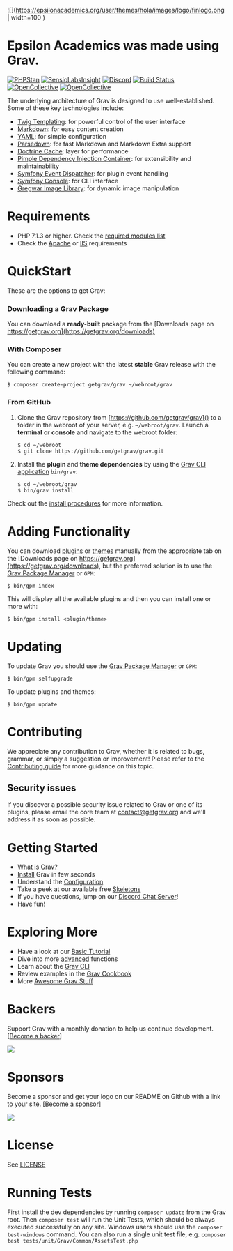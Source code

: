
![](https://epsilonacademics.org/user/themes/hola/images/logo/finlogo.png | width=100 )

# Epsilon Academics was made using Grav. 

[![PHPStan](https://img.shields.io/badge/PHPStan-enabled-brightgreen.svg?style=flat)](https://github.com/phpstan/phpstan)
[![SensioLabsInsight](https://insight.sensiolabs.com/projects/cfd20465-d0f8-4a0a-8444-467f5b5f16ad/mini.png)](https://insight.sensiolabs.com/projects/cfd20465-d0f8-4a0a-8444-467f5b5f16ad)
[![Discord](https://img.shields.io/discord/501836936584101899.svg?logo=discord&colorB=728ADA&label=Discord%20Chat)](https://chat.getgrav.org)
 [![Build Status](https://travis-ci.org/getgrav/grav.svg?branch=develop)](https://travis-ci.org/getgrav/grav) [![OpenCollective](https://opencollective.com/grav/backers/badge.svg)](#backers) [![OpenCollective](https://opencollective.com/grav/sponsors/badge.svg)](#sponsors)

The underlying architecture of Grav is designed to use well-established. Some of these key technologies include:

* [Twig Templating](https://twig.sensiolabs.org/): for powerful control of the user interface
* [Markdown](https://en.wikipedia.org/wiki/Markdown): for easy content creation
* [YAML](https://yaml.org): for simple configuration
* [Parsedown](https://parsedown.org/): for fast Markdown and Markdown Extra support
* [Doctrine Cache](https://www.doctrine-project.org/projects/doctrine-orm/en/latest/reference/caching.html): layer for performance
* [Pimple Dependency Injection Container](https://pimple.sensiolabs.org/): for extensibility and maintainability
* [Symfony Event Dispatcher](https://symfony.com/doc/current/components/event_dispatcher/introduction.html): for plugin event handling
* [Symfony Console](https://symfony.com/doc/current/components/console/introduction.html): for CLI interface
* [Gregwar Image Library](https://github.com/Gregwar/Image): for dynamic image manipulation

# Requirements

- PHP 7.1.3 or higher. Check the [required modules list](https://learn.getgrav.org/basics/requirements#php-requirements)
- Check the [Apache](https://learn.getgrav.org/basics/requirements#apache-requirements) or [IIS](https://learn.getgrav.org/basics/requirements#iis-requirements) requirements

# QuickStart

These are the options to get Grav:

### Downloading a Grav Package

You can download a **ready-built** package from the [Downloads page on https://getgrav.org](https://getgrav.org/downloads)

### With Composer

You can create a new project with the latest **stable** Grav release with the following command:

```
$ composer create-project getgrav/grav ~/webroot/grav
```

### From GitHub

1. Clone the Grav repository from [https://github.com/getgrav/grav]() to a folder in the webroot of your server, e.g. `~/webroot/grav`. Launch a **terminal** or **console** and navigate to the webroot folder:
   ```
   $ cd ~/webroot
   $ git clone https://github.com/getgrav/grav.git
   ```

2. Install the **plugin** and **theme dependencies** by using the [Grav CLI application](https://learn.getgrav.org/advanced/grav-cli) `bin/grav`:
   ```
   $ cd ~/webroot/grav
   $ bin/grav install
   ```

Check out the [install procedures](https://learn.getgrav.org/basics/installation) for more information.

# Adding Functionality

You can download [plugins](https://getgrav.org/downloads/plugins) or [themes](https://getgrav.org/downloads/themes) manually from the appropriate tab on the [Downloads page on https://getgrav.org](https://getgrav.org/downloads), but the preferred solution is to use the [Grav Package Manager](https://learn.getgrav.org/advanced/grav-gpm) or `GPM`:

```
$ bin/gpm index
```

This will display all the available plugins and then you can install one or more with:

```
$ bin/gpm install <plugin/theme>
```

# Updating

To update Grav you should use the [Grav Package Manager](https://learn.getgrav.org/advanced/grav-gpm) or `GPM`:

```
$ bin/gpm selfupgrade
```

To update plugins and themes:

```
$ bin/gpm update
```


# Contributing
We appreciate any contribution to Grav, whether it is related to bugs, grammar, or simply a suggestion or improvement! Please refer to the [Contributing guide](CONTRIBUTING.md) for more guidance on this topic.

## Security issues
If you discover a possible security issue related to Grav or one of its plugins, please email the core team at contact@getgrav.org and we'll address it as soon as possible.

# Getting Started

* [What is Grav?](https://learn.getgrav.org/basics/what-is-grav)
* [Install](https://learn.getgrav.org/basics/installation) Grav in few seconds
* Understand the [Configuration](https://learn.getgrav.org/basics/grav-configuration)
* Take a peek at our available free [Skeletons](https://getgrav.org/downloads/skeletons)
* If you have questions, jump on our [Discord Chat Server](https://chat.getgrav.org)!
* Have fun!

# Exploring More

* Have a look at our [Basic Tutorial](https://learn.getgrav.org/basics/basic-tutorial)
* Dive into more [advanced](https://learn.getgrav.org/advanced) functions
* Learn about the [Grav CLI](https://learn.getgrav.org/cli-console/grav-cli)
* Review examples in the [Grav Cookbook](https://learn.getgrav.org/cookbook)
* More [Awesome Grav Stuff](https://github.com/getgrav/awesome-grav)

# Backers
Support Grav with a monthly donation to help us continue development. [[Become a backer](https://opencollective.com/grav#backer)]

<img src="https://opencollective.com/grav/tiers/backers.svg?avatarHeight=36&width=600" />

# Sponsors
Become a sponsor and get your logo on our README on Github with a link to your site. [[Become a sponsor](https://opencollective.com/grav#sponsor)]

<img src="https://opencollective.com/grav/tiers/sponsors.svg?avatarHeight=36&width=600" />

# License

See [LICENSE](LICENSE.txt)


[gitflow-model]: http://nvie.com/posts/a-successful-git-branching-model/
[gitflow-extensions]: https://github.com/nvie/gitflow

# Running Tests

First install the dev dependencies by running `composer update` from the Grav root.
Then `composer test` will run the Unit Tests, which should be always executed successfully on any site.
Windows users should use the `composer test-windows` command.
You can also run a single unit test file, e.g. `composer test tests/unit/Grav/Common/AssetsTest.php`
